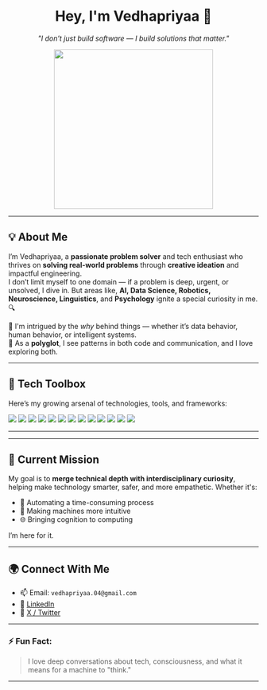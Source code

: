 <h1 align="center">Hey, I'm Vedhapriyaa 👋</h1>

<p align="center">
  <i>"I don’t just build software — I build solutions that matter."</i>
</p>

<p align="center">
  <img src="https://in.pin/" width="320" alt=""/>
</p>


---

## 💡 About Me

I’m Vedhapriyaa, a **passionate problem solver** and tech enthusiast who thrives on **solving real-world problems** through **creative ideation** and impactful engineering.  
I don’t limit myself to one domain — if a problem is deep, urgent, or unsolved, I dive in. But areas like,
**AI, Data Science, Robotics, Neuroscience, Linguistics**, and **Psychology** ignite a special curiosity in me. 🔍

🧠 I'm intrigued by the *why* behind things — whether it’s data behavior, human behavior, or intelligent systems.  
💬 As a **polyglot**, I see patterns in both code and communication, and I love exploring both.

---

## 🔧 Tech Toolbox

Here’s my growing arsenal of technologies, tools, and frameworks:

<p>
  <img src="https://img.shields.io/badge/Python-3776AB?style=flat&logo=python&logoColor=white"/>
  <img src="https://img.shields.io/badge/SQL-4479A1?style=flat&logo=postgresql&logoColor=white"/>
  <img src="https://img.shields.io/badge/Flask-000000?style=flat&logo=flask&logoColor=white"/>
  <img src="https://img.shields.io/badge/Django-092E20?style=flat&logo=django&logoColor=white"/>
  <img src="https://img.shields.io/badge/FastAPI-009688?style=flat&logo=fastapi&logoColor=white"/>
  <img src="https://img.shields.io/badge/HTML5-E34F26?style=flat&logo=html5&logoColor=white"/>
  <img src="https://img.shields.io/badge/CSS3-1572B6?style=flat&logo=css3&logoColor=white"/>
  <img src="https://img.shields.io/badge/MongoDB-47A248?style=flat&logo=mongodb&logoColor=white"/>
  <img src="https://img.shields.io/badge/MySQL-4479A1?style=flat&logo=mysql&logoColor=white"/>
  <img src="https://img.shields.io/badge/Git-F05032?style=flat&logo=git&logoColor=white"/>
  <img src="https://img.shields.io/badge/GitHub-181717?style=flat&logo=github&logoColor=white"/>
  <img src="https://img.shields.io/badge/Excel-217346?style=flat&logo=microsoft-excel&logoColor=white"/>
  <img src="https://img.shields.io/badge/Power%20BI-F2C811?style=flat&logo=powerbi&logoColor=black"/>
</p>

---

---

## 🎯 Current Mission

My goal is to **merge technical depth with interdisciplinary curiosity**, helping make technology smarter, safer, and more empathetic. Whether it's:

- 🤖 Automating a time-consuming process  
- 🧠 Making machines more intuitive  
- 🌐 Bringing cognition to computing

I’m here for it.

---

## 🌍 Connect With Me

- 📫 Email: `vedhapriyaa.04@gmail.com`  
- 💼 [LinkedIn](https://www.linkedin.com/in/s-vedhapriyaa-a254a8254/) 
- 🧵 [X / Twitter](https://x.com/Vedhapriyaa004) 

---

### ⚡ Fun Fact:
> I love deep conversations about tech, consciousness, and what it means for a machine to "think."

---

